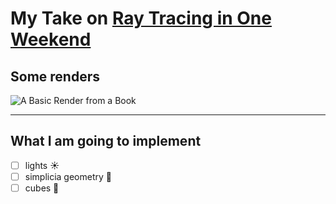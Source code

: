 # My Take on [Ray Tracing in One Weekend](https://raytracing.github.io/)

## Some renders
![A Basic Render from a Book]()

---
## What I am going to implement
- [ ] lights :sunny:
- [ ] simplicia geometry 📐
- [ ] cubes 🧊
